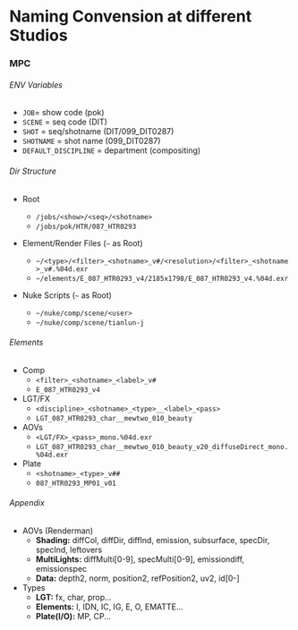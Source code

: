 # Naming Convension at different Studios

### MPC

###### ENV Variables

- `JOB`= show code (pok)
- `SCENE` = seq code (DIT)
- `SHOT` = seq/shotname (DIT/099_DIT0287)
- `SHOTNAME` = shot name (099_DIT0287)
- `DEFAULT_DISCIPLINE` = department (compositing)


###### Dir Structure

- Root
  - `/jobs/<show>/<seq>/<shotname>`
  - `/jobs/pok/HTR/087_HTR0293`

- Element/Render Files (`~` as Root)
  - `~/<type>/<filter>_<shotname>_v#/<resolution>/<filter>_<shotname>_v#.%04d.exr`
  - `~/elements/E_087_HTR0293_v4/2185x1798/E_087_HTR0293_v4.%04d.exr`
- Nuke Scripts (`~` as Root)
  - `~/nuke/comp/scene/<user>`
  - `~/nuke/comp/scene/tianlun-j`

###### Elements

- Comp
  - `<filter>_<shotname>_<label>_v#`
  - `E_087_HTR0293_v4`
- LGT/FX
  - `<discipline>_<shotname>_<type>__<label>_<pass>`
  - `LGT_087_HTR0293_char__mewtwo_010_beauty`
- AOVs
  - `<LGT/FX>_<pass>_mono.%04d.exr`
  - `LGT_087_HTR0293_char__mewtwo_010_beauty_v20_diffuseDirect_mono.%04d.exr`
- Plate
  - `<shotname>_<type>_v##`
  - `087_HTR0293_MP01_v01`

###### Appendix

- AOVs (Renderman)
  - **Shading:** diffCol, diffDir, diffInd, emission, subsurface, specDir, specInd, leftovers
  - **MultiLights:** diffMulti[0-9], specMulti[0-9], emissiondiff, emissionspec
  - **Data:** depth2, norm, position2, refPosition2, uv2, id[0-]
- Types
  - **LGT:** fx, char, prop...
  - **Elements:** I, IDN, IC, IG, E, O, EMATTE...
  - **Plate(I/O):** MP, CP... 
